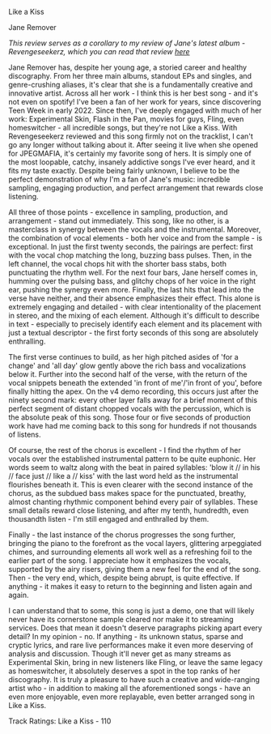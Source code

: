 Like a Kiss

Jane Remover

*This review serves as a corollary to my review of Jane's latest album - Revengeseekerz, which you can read that review [here](https://www.mwaterman.dev/music/Jane%20Remover%20-%20Revengeseekerz.md)*

Jane Remover has, despite her young age, a storied career and healthy discography. From her three main albums, standout EPs and singles, and genre-crushing aliases, it's clear that she is a fundamentally creative and innovative artist. Across all her work - I think this is her best song - and it's not even on spotify! I've been a fan of her work for years, since discovering Teen Week in early 2022. Since then, I've deeply engaged with much of her work: Experimental Skin, Flash in the Pan, movies for guys, Fling, even homeswitcher - all incredible songs, but they're not Like a Kiss. With Revengeseekerz reviewed and this song firmly not on the tracklist, I can't go any longer without talking about it. After seeing it live when she opened for JPEGMAFIA, it's certainly my favorite song of hers. It is simply one of the most loopable, catchy, insanely addictive songs I've ever heard, and it fits my taste exactly. Despite being fairly unknown, I believe to be the perfect demonstration of why I'm a fan of Jane's music: incredible sampling, engaging production, and perfect arrangement that rewards close listening. 

All three of those points - excellence in sampling, production, and arrangement - stand out immediately. This song, like no other, is a masterclass in synergy between the vocals and the instrumental. Moreover, the combination of vocal elements - both her voice and from the sample - is exceptional. In just the first twenty seconds, the pairings are perfect: first with the vocal chop matching the long, buzzing bass pulses. Then, in the left channel, the vocal chops hit with the shorter bass stabs, both punctuating the rhythm well. For the next four bars, Jane herself comes in, humming over the pulsing bass, and glitchy chops of her voice in the right ear, pushing the synergy even more. Finally, the last hits that lead into the verse have neither, and their absence emphasizes their effect. This alone is extremely engaging and detailed - with clear intentionality of the placement in stereo, and the mixing of each element. Although it's difficult to describe in text - especially to precisely identify each element and its placement with just a textual descriptor - the first forty seconds of this song are absolutely enthralling.

The first verse continues to build, as her high pitched asides of 'for a change' and 'all day' glow gently above the rich bass and vocalizations below it. Further into the second half of the verse, with the return of the vocal snippets beneath the extended 'in front of me'/'in front of you', before finally hitting the apex. On the v4 demo recording, this occurs just after the ninety second mark: every other layer falls away for a brief moment of this perfect segment of distant chopped vocals with the percussion, which is the absolute peak of this song. Those four or five seconds of production work have had me coming back to this song for hundreds if not thousands of listens.

Of course, the rest of the chorus is excellent - I find the rhythm of her vocals over the established instrumental pattern to be quite euphonic. Her words seem to waltz along with the beat in paired syllables: 'blow it // in his // face just // like a // kiss' with the last word held as the instrumental flourishes beneath it. This is even clearer with the second instance of the chorus, as the subdued bass makes space for the punctuated, breathy, almost chanting rhythmic component behind every pair of syllables. These small details reward close listening, and after my tenth, hundredth, even thousandth listen - I'm still engaged and enthralled by them. 

Finally - the last instance of the chorus progresses the song further, bringing the piano to the forefront as the vocal layers, glittering arpeggiated chimes, and surrounding elements all work well as a refreshing foil to the earlier part of the song. I appreciate how it emphasizes the vocals, supported by the airy risers, giving them a new feel for the end of the song. Then - the very end, which, despite being abrupt, is quite effective. If anything - it makes it easy to return to the beginning and listen again and again. 

I can understand that to some, this song is just a demo, one that will likely never have its cornerstone sample cleared nor make it to streaming services. Does that mean it doesn't deserve paragraphs picking apart every detail? In my opinion - no. If anything - its unknown status, sparse and cryptic lyrics, and rare live performances make it even more deserving of analysis and discussion. Though it'll never get as many streams as Experimental Skin, bring in new listeners like Fling, or leave the same legacy as homeswitcher, it absolutely deserves a spot in the top ranks of her discography. It is truly a pleasure to have such a creative and wide-ranging artist who - in addition to making all the aforementioned songs - have an even more enjoyable, even more replayable, even better arranged song in Like a Kiss. 

Track Ratings:
Like a Kiss - 110